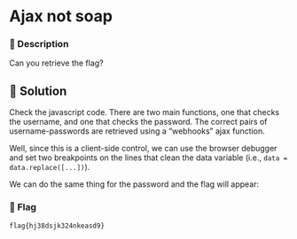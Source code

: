 # Ajax not soap
### 📄 Description
Can you retrieve the flag?

## 🔑 Solution

Check the javascript code. There are two main functions, one that checks the username, and one that checks the password. The correct pairs of username-passwords are retrieved using a “webhooks” ajax function.

Well, since this is a client-side control, we can use the browser debugger and set two
breakpoints on the lines that clean the data variable (i.e., `data = data.replace([...])`).

We can do the same thing for the password and the flag will appear:

### 🚩 Flag
```plain
flag{hj38dsjk324nkeasd9}
```